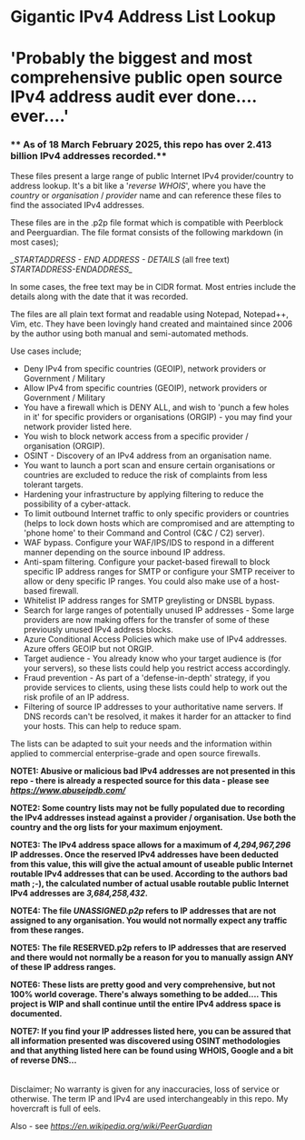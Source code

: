 # Gigantic IPv4 Address List Lookup

# 'Probably the biggest and most comprehensive public open source IPv4 address audit ever done.... ever....'

### ** As of 18 March February 2025, this repo has over 2.413 billion IPv4 addresses recorded.**

These files present a large range of public Internet IPv4 provider/country to address lookup.
It's a bit like a '*reverse WHOIS*', where you have the *country* or *organisation* / *provider* name and can reference these files to find the associated IPv4 addresses.

These files are in the .p2p file format which is compatible with Peerblock and Peerguardian.
The file format consists of the following markdown (in most cases);

*_STARTADDRESS - END ADDRESS - DETAILS* (all free text) *STARTADDRESS-ENDADDRESS_*

In some cases, the free text may be in CIDR format. Most entries include the details along with the date that it was recorded.

The files are all plain text format and readable using Notepad, Notepad++, Vim, etc.
They have been lovingly hand created and maintained since 2006 by the author using both manual and semi-automated methods.

Use cases include;
* Deny IPv4 from specific countries (GEOIP), network providers or Government / Military
* Allow IPv4 from specific countries (GEOIP), network providers or Government / Military
* You have a firewall which is DENY ALL, and wish to 'punch a few holes in it' for specific providers or organisations (ORGIP) - you may find your network provider listed here.
* You wish to block network access from a specific provider / organisation (ORGIP).
* OSINT - Discovery of an IPv4 address from an organisation name.
* You want to launch a port scan and ensure certain organisations or countries are excluded to reduce the risk of complaints from less tolerant targets.
* Hardening your infrastructure by applying filtering to reduce the possibility of a cyber-attack.
* To limit outbound Internet traffic to only specific providers or countries (helps to lock down hosts which are compromised and are attempting to 'phone home' to their Command and Control (C&C / C2) server).
* WAF bypass. Configure your WAF/IPS/IDS to respond in a different manner depending on the source inbound IP address.
* Anti-spam filtering. Configure your packet-based firewall to block specific IP address ranges for SMTP or configure your SMTP receiver to allow or deny specific IP ranges. You could also make use of a host-based firewall.
* Whitelist IP address ranges for SMTP greylisting or DNSBL bypass.
* Search for large ranges of potentially unused IP addresses - Some large providers are now making offers for the transfer of some of these previously unused IPv4 address blocks.
* Azure Conditional Access Policies which make use of IPv4 addresses. Azure offers GEOIP but not ORGIP.
* Target audience - You already know who your target audience is (for your servers), so these lists could help you restrict access accordingly.
* Fraud prevention - As part of a 'defense-in-depth' strategy, if you provide services to clients, using these lists could help to work out the risk profile of an IP address.
* Filtering of source IP addresses to your authoritative name servers. If DNS records can't be resolved, it makes it harder for an attacker to find your hosts. This can help to reduce spam.

The lists can be adapted to suit your needs and the information within applied to commercial enterprise-grade and open source firewalls.

**NOTE1: Abusive or malicious bad IPv4 addresses are not presented in this repo - there is already a respected source for this data - please see _https://www.abuseipdb.com/_**

**NOTE2: Some country lists may not be fully populated due to recording the IPv4 addresses instead against a provider / organisation. Use both the country and the org lists for your maximum enjoyment.**

**NOTE3: The IPv4 address space allows for a maximum of _4,294,967,296_ IP addresses. Once the reserved IPv4 addresses have been deducted from this value, this will give the actual amount of useable public Internet routable IPv4 addresses that can be used. According to the authors bad math ;-), the calculated number of actual usable routable public Internet IPv4 addresses are _3,684,258,432_.**

**NOTE4: The file _UNASSIGNED.p2p_ refers to IP addresses that are not assigned to any organisation. You would not normally expect any traffic from these ranges.**

**NOTE5: The file RESERVED.p2p refers to IP addresses that are reserved and there would not normally be a reason for you to manually assign ANY of these IP address ranges.**

**NOTE6: These lists are pretty good and very comprehensive, but not 100% world coverage. There's always something to be added.... This project is WIP and shall continue until the entire IPv4 address space is documented.**

**NOTE7: If you find your IP addresses listed here, you can be assured that all information presented was discovered using OSINT methodologies and that anything listed here can be found using WHOIS, Google and a bit of reverse DNS...**
<br><br><br>
Disclaimer; No warranty is given for any inaccuracies, loss of service or otherwise. The term IP and IPv4 are used interchangeably in this repo. My hovercraft is full of eels.



Also - see _https://en.wikipedia.org/wiki/PeerGuardian_